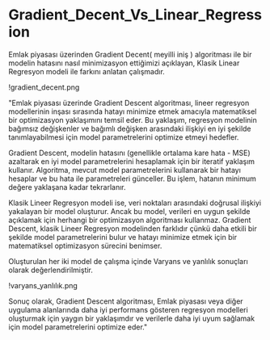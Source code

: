 # Gradient_Decent_Vs_Linear_Regression

Emlak piyasası üzerinden Gradient Decent( meyilli iniş ) algoritması ile bir modelin hatasını nasıl minimizasyon ettiğimizi açıklayan, Klasik Linear Regresyon modeli ile farkını anlatan çalışmadır.

!gradient_decent.png


"Emlak piyasası üzerinde Gradient Descent algoritması, lineer regresyon modellerinin inşası sırasında hatayı minimize etmek amacıyla matematiksel bir optimizasyon yaklaşımını temsil eder. Bu yaklaşım, regresyon modelinin bağımsız değişkenler ve bağımlı değişken arasındaki ilişkiyi en iyi şekilde tanımlayabilmesi için model parametrelerini optimize etmeyi hedefler.

Gradient Descent, modelin hatasını (genellikle ortalama kare hata - MSE) azaltarak en iyi model parametrelerini hesaplamak için bir iteratif yaklaşım kullanır. Algoritma, mevcut model parametrelerini kullanarak bir hatayı hesaplar ve bu hata ile parametreleri günceller. Bu işlem, hatanın minimum değere yaklaşana kadar tekrarlanır.

Klasik Lineer Regresyon modeli ise, veri noktaları arasındaki doğrusal ilişkiyi yakalayan bir model oluşturur. Ancak bu model, verileri en uygun şekilde açıklamak için herhangi bir optimizasyon algoritması kullanmaz. Gradient Descent, klasik Lineer Regresyon modelinden farklıdır çünkü daha etkili bir şekilde model parametrelerini bulur ve hatayı minimize etmek için bir matematiksel optimizasyon sürecini benimser.

Oluşturulan her iki model de çalışma içinde Varyans ve yanlılık sonuçları olarak değerlendirilmiştir.

!varyans_yanlılık.png

Sonuç olarak, Gradient Descent algoritması, Emlak piyasası veya diğer uygulama alanlarında daha iyi performans gösteren regresyon modelleri oluşturmak için yaygın bir yaklaşımdır ve verilerle daha iyi uyum sağlamak için model parametrelerini optimize eder."

